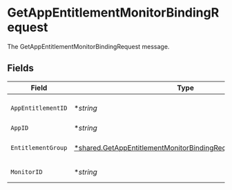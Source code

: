 # GetAppEntitlementMonitorBindingRequest

The GetAppEntitlementMonitorBindingRequest message.


## Fields

| Field                                                                                                                                                  | Type                                                                                                                                                   | Required                                                                                                                                               | Description                                                                                                                                            |
| ------------------------------------------------------------------------------------------------------------------------------------------------------ | ------------------------------------------------------------------------------------------------------------------------------------------------------ | ------------------------------------------------------------------------------------------------------------------------------------------------------ | ------------------------------------------------------------------------------------------------------------------------------------------------------ |
| `AppEntitlementID`                                                                                                                                     | **string*                                                                                                                                              | :heavy_minus_sign:                                                                                                                                     | The appEntitlementId field.                                                                                                                            |
| `AppID`                                                                                                                                                | **string*                                                                                                                                              | :heavy_minus_sign:                                                                                                                                     | The appId field.                                                                                                                                       |
| `EntitlementGroup`                                                                                                                                     | [*shared.GetAppEntitlementMonitorBindingRequestEntitlementGroup](../../../pkg/models/shared/getappentitlementmonitorbindingrequestentitlementgroup.md) | :heavy_minus_sign:                                                                                                                                     | The entitlementGroup field.                                                                                                                            |
| `MonitorID`                                                                                                                                            | **string*                                                                                                                                              | :heavy_minus_sign:                                                                                                                                     | The monitorId field.                                                                                                                                   |